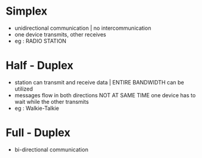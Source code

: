 # Simplex
- unidirectional communication | no intercommunication
- one device transmits, other receives
- eg : RADIO STATION

# Half - Duplex
- station can transmit and receive data | ENTIRE BANDWIDTH can be utilized
- messages flow in both directions NOT AT SAME TIME
  one device has to wait while the other transmits 
- eg : Walkie-Talkie

# Full - Duplex
- bi-directional communication 